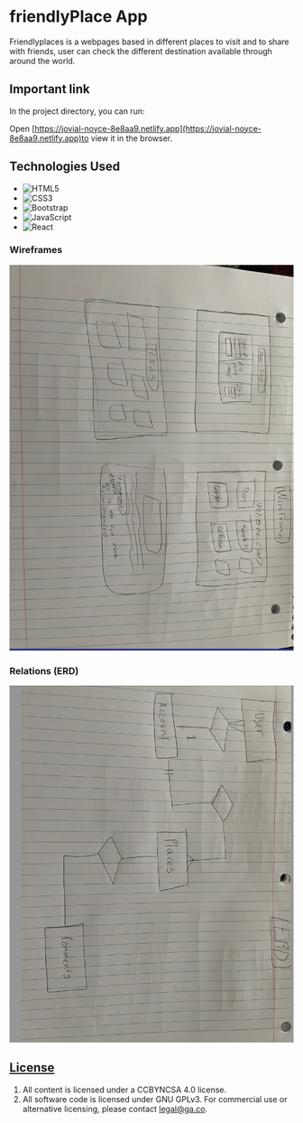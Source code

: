 # friendlyPlace App


Friendlyplaces is a webpages based in different places to visit and to share with friends, user can check the different destination available through around the world.

## Important link

In the project directory, you can run:

Open [https://jovial-noyce-8e8aa9.netlify.app](https://jovial-noyce-8e8aa9.netlify.app)to view it in the browser.


## Technologies Used

- ![HTML5](https://img.shields.io/badge/html5-%23E34F26.svg?style=for-the-badge&logo=html5&logoColor=white)
- ![CSS3](https://img.shields.io/badge/css3-%231572B6.svg?style=for-the-badge&logo=css3&logoColor=white)
- ![Bootstrap](https://img.shields.io/badge/bootstrap-%23563D7C.svg?style=for-the-badge&logo=bootstrap&logoColor=white)
- ![JavaScript](https://img.shields.io/badge/javascript-%23323330.svg?style=for-the-badge&logo=javascript&logoColor=%23F7DF1E)
- ![React](https://img.shields.io/badge/react-%2320232a.svg?style=for-the-badge&logo=react&logoColor=%2361DAFB)


### Wireframes

![Wireframe](assets/../public/assets/screen/Wireframe.png)

### Relations (ERD)

![ERD](assets/../public/assets/screen/ERD.png)

## [License](LICENSE)

1. All content is licensed under a CC­BY­NC­SA 4.0 license.
1. All software code is licensed under GNU GPLv3. For commercial use or
   alternative licensing, please contact legal@ga.co.
